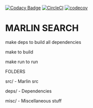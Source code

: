 [![Codacy Badge](https://api.codacy.com/project/badge/Grade/ffd0f5d5fab84041acd82f26b2d7e35f)](https://app.codacy.com/app/marlindev/marlin?utm_source=github.com&utm_medium=referral&utm_content=marlinsearch/marlin&utm_campaign=Badge_Grade_Dashboard)
[![CircleCI](https://circleci.com/gh/marlinsearch/marlin.svg?style=svg)](https://circleci.com/gh/marlinsearch/marlin) [![codecov](https://codecov.io/gh/marlinsearch/marlin/branch/master/graph/badge.svg)](https://codecov.io/gh/marlinsearch/marlin)

# MARLIN SEARCH
make deps to build all dependencies

make to build

make run to run


FOLDERS

src/ - Marlin src

deps/ - Dependencies

misc/ - Miscellaneous stuff

